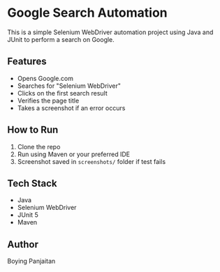 # Google Search Automation

This is a simple Selenium WebDriver automation project using Java and JUnit to perform a search on Google.

## Features
- Opens Google.com
- Searches for "Selenium WebDriver"
- Clicks on the first search result
- Verifies the page title
- Takes a screenshot if an error occurs

## How to Run
1. Clone the repo
2. Run using Maven or your preferred IDE
3. Screenshot saved in `screenshots/` folder if test fails

## Tech Stack
- Java
- Selenium WebDriver
- JUnit 5
- Maven

## Author
Boying Panjaitan
